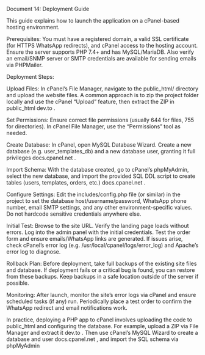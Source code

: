 Document 14: Deployment Guide

This guide explains how to launch the application on a cPanel-based hosting environment.

Prerequisites: You must have a registered domain, a valid SSL certificate (for HTTPS WhatsApp redirects), and cPanel access to the hosting account. Ensure the server supports PHP 7.4+ and has MySQL/MariaDB. Also verify an email/SNMP server or SMTP credentials are available for sending emails via PHPMailer.

Deployment Steps:

Upload Files: In cPanel’s File Manager, navigate to the public_html/ directory and upload the website files. A common approach is to zip the project folder locally and use the cPanel “Upload” feature, then extract the ZIP in public_html
dev.to
.

Set Permissions: Ensure correct file permissions (usually 644 for files, 755 for directories). In cPanel File Manager, use the “Permissions” tool as needed.

Create Database: In cPanel, open MySQL Database Wizard. Create a new database (e.g. user_templates_db) and a new database user, granting it full privileges
docs.cpanel.net
.

Import Schema: With the database created, go to cPanel’s phpMyAdmin, select the new database, and import the provided SQL DDL script to create tables (users, templates, orders, etc.)
docs.cpanel.net
.

Configure Settings: Edit the includes/config.php file (or similar) in the project to set the database host/username/password, WhatsApp phone number, email SMTP settings, and any other environment-specific values. Do not hardcode sensitive credentials anywhere else.

Initial Test: Browse to the site URL. Verify the landing page loads without errors. Log into the admin panel with the initial credentials. Test the order form and ensure emails/WhatsApp links are generated. If issues arise, check cPanel’s error log (e.g. /usr/local/cpanel/logs/error_log) and Apache’s error log to diagnose.

Rollback Plan: Before deployment, take full backups of the existing site files and database. If deployment fails or a critical bug is found, you can restore from these backups. Keep backups in a safe location outside of the server if possible.

Monitoring: After launch, monitor the site’s error logs via cPanel and ensure scheduled tasks (if any) run. Periodically place a test order to confirm the WhatsApp redirect and email notifications work.

In practice, deploying a PHP app to cPanel involves uploading the code to public_html and configuring the database. For example, upload a ZIP via File Manager and extract it
dev.to
. Then use cPanel’s MySQL Wizard to create a database and user
docs.cpanel.net
, and import the SQL schema via phpMyAdmin